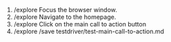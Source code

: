 1. /explore Focus the browser window.
2. /explore Navigate to the homepage.
3. /explore Click on the main call to action button
4. /explore /save testdriver/test-main-call-to-action.md
